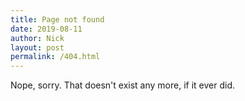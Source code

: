 ```yaml
---
title: Page not found
date: 2019-08-11
author: Nick
layout: post
permalink: /404.html
---
```


Nope, sorry. That doesn't exist any more, if it ever did.